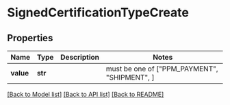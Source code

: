 # SignedCertificationTypeCreate


## Properties
Name | Type | Description | Notes
------------ | ------------- | ------------- | -------------
**value** | **str** |  |  must be one of ["PPM_PAYMENT", "SHIPMENT", ]

[[Back to Model list]](../README.md#documentation-for-models) [[Back to API list]](../README.md#documentation-for-api-endpoints) [[Back to README]](../README.md)


